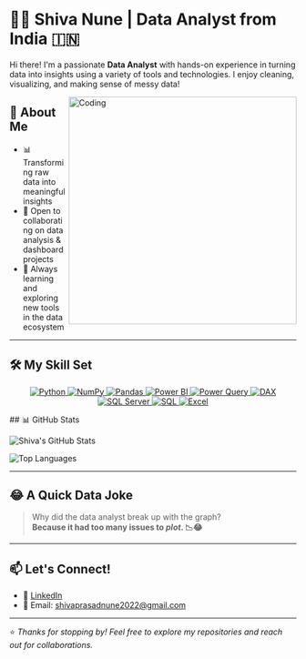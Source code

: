 # 👨‍💻 Shiva Nune | Data Analyst from India 🇮🇳

Hi there! I'm a passionate **Data Analyst** with hands-on experience in turning data into insights using a variety of tools and technologies. I enjoy cleaning, visualizing, and making sense of messy data!

<img align="right" alt="Coding" width="400" src="https://user-images.githubusercontent.com/69011963/137184767-79a13ec7-1bb3-4341-a6da-3a149c9c159a.gif">


## 💼 About Me
- 📊 Transforming raw data into meaningful insights
- 🤝 Open to collaborating on data analysis & dashboard projects 
- 🌱 Always learning and exploring new tools in the data ecosystem

---

## 🛠️ My Skill Set
<p align="center"> <a href="https://www.python.org/" target="_blank" title="Python: General-purpose programming language"> <img src="https://img.shields.io/badge/Python-3776AB?style=for-the-badge&logo=python&logoColor=white" alt="Python"/> </a> <a href="https://numpy.org/" target="_blank" title="NumPy: Numerical computing for Python"> <img src="https://img.shields.io/badge/NumPy-013243?style=for-the-badge&logo=numpy&logoColor=white" alt="NumPy"/> </a> <a href="https://pandas.pydata.org/" target="_blank" title="Pandas: Data manipulation and analysis"> <img src="https://img.shields.io/badge/Pandas-150458?style=for-the-badge&logo=pandas&logoColor=white" alt="Pandas"/> </a> <a href="https://powerbi.microsoft.com/" target="_blank" title="Power BI: Business analytics & dashboards"> <img src="https://img.shields.io/badge/Power_BI-F2C811?style=for-the-badge&logo=powerbi&logoColor=black" alt="Power BI"/> </a> <a href="https://docs.microsoft.com/en-us/power-query/" target="_blank" title="Power Query: Data transformation tool in Power BI & Excel"> <img src="https://img.shields.io/badge/Power_Query-742774?style=for-the-badge&logo=powerbi&logoColor=white" alt="Power Query"/> </a> <a href="https://learn.microsoft.com/en-us/dax/" target="_blank" title="DAX: Data Analysis Expressions used in Power BI"> <img src="https://img.shields.io/badge/DAX-005288?style=for-the-badge&logo=powerbi&logoColor=white" alt="DAX"/> </a> <a href="https://www.microsoft.com/en-us/sql-server/" target="_blank" title="SQL Server: Microsoft's relational database system"> <img src="https://img.shields.io/badge/SQL_Server-CC2927?style=for-the-badge&logo=microsoftsqlserver&logoColor=white" alt="SQL Server"/> </a> <a href="https://www.sqltutorial.org/" target="_blank" title="SQL: Language for querying relational databases"> <img src="https://img.shields.io/badge/SQL-4479A1?style=for-the-badge&logo=postgresql&logoColor=white" alt="SQL"/> </a> <a href="https://www.microsoft.com/en/microsoft-365/excel" target="_blank" title="Excel: Spreadsheet software with powerful data tools"> <img src="https://img.shields.io/badge/Excel-217346?style=for-the-badge&logo=microsoft-excel&logoColor=white" alt="Excel"/> </a> </p>
## 📊 GitHub Stats

![Shiva's GitHub Stats](https://github-readme-stats.vercel.app/api?username=Shivaprasad0108&show_icons=true&theme=radical)

![Top Languages](https://github-readme-stats.vercel.app/api/top-langs/?username=Shivaprasad0108&layout=compact&theme=radical)

---

## 😂 A Quick Data Joke

> Why did the data analyst break up with the graph?  
> **Because it had too many issues to *plot*. 📉😂**

---

## 📫 Let's Connect!

- 🔗 [LinkedIn](www.linkedin.com/in/shivaprasad0108)
- 📧 Email: shivaprasadnune2022@gmail.com

---

⭐️ *Thanks for stopping by! Feel free to explore my repositories and reach out for collaborations.*
